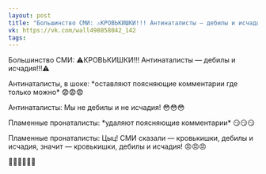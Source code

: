 ```yaml
---
layout: post
title: "Большинство СМИ: ⚠КРОВЬКИШКИ!!! Антинаталисты — дебилы и исчадия!!!⚠"
vk: https://vk.com/wall498858042_142
tags:
---
```

Большинство СМИ: ⚠КРОВЬКИШКИ!!! Антинаталисты — дебилы и исчадия!!!⚠

Антинаталисты, в шоке: \*оставляют поясняющие комментарии где только можно\* 😨😨😨

Антинаталисты: Мы не дебилы и не исчадия! 😳😳😳

Пламенные пронаталисты: \*удаляют поясняющие комментарии\* 😏😏😏

Пламенные пронаталисты: Цыц! СМИ сказали — кровькишки, дебилы и исчадия, значит — кровькишки, дебилы и исчадия! 😠😠😠

👏🏻👏🏻👏🏻